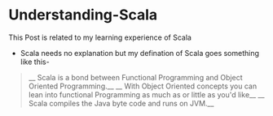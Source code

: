 # Understanding-Scala

This Post is related to my learning experience of Scala

* Scala needs no explanation but my defination of Scala goes something like this-  
> __ Scala is a bond between Functional Programming and Object Oriented Programming.__
> __ With Object Oriented concepts you can lean into functional Programming as much as or little as you'd like__
> __ Scala compiles the Java byte code and runs on JVM.__


